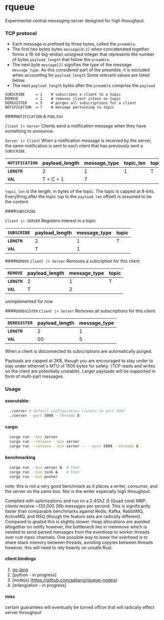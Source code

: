 # rqueue
Experimental central messaging server designed for high throughput.

### TCP protocol
- Each message is prefixed by three bytes, called the `preamble`.
- The first two bytes bytes `message[0:2]` when concatenated together forms a 16-bit big-endian unsigned integer that represents the number of bytes `payload_length` that follow the `preamble`.
- The next byte `message[2]` signifies the type of the message `message_type`. As this considered part of the preamble, it is excluded when accounting for `payload_length` Some relevant values are listed below.
- The next `payload_length` bytes after the `preamble` comprise the `payload`

```
SUBSCRIBE     = 1    # subscribes a client to a topic
REMOVE        = 2    # removes client intent on topic
DEREGISTER    = 5    # purges all subscriptions for a client
NOTIFICATION  = 7    # message pertaining to topic
```

####`NOTIFICATION` & `PUBLISH`

`Client |> Server`
Clients send a notification message when they have something to announce.

`Server |> Client`
When a notification message is received by the server, the same notification is sent to each client that has previously sent a `SUBSCRIBE`.


|`NOTIFICATION`| payload_length | message_type| topic_len | topic | content
|---           |---          |---          | ---       | ---   | --- 
**`LENGTH`**   |  2          | 1           | 1         |  T    |  C
**`VAL`**      | T + C + 1   | 7           |           |       |

`topic_len` is the length, in bytes of the topic. The topic is capped at 8-bits. Everything after the topic (up to the `payload_len` offset) is assumed to be the content.


####`SUBSCRIBE`

`Client |> SERVER`
Registers interest in a topic

|`SUBSCRIBE`   | payload_length | message_type| topic
|---           |---          |---          | ---
**`LENGTH`**   |  2          | 1           | T
**`VAL`**      | T           | 1           |

####`REMOVE`
`Client |> Server`
Removes a subcription for this client

|`REMOVE`      | payload_length | message_type  | topic
|---           |---             |---            | ---
**`LENGTH`**   |  2             | 1             |  T
**`VAL`**      | T              | 2             |
unimplemented for now

####`DEREGISTER`
`Client |> Server`
Removes all subscriptions for this client.

|`DEREGISTER`| payload_length | message_type
|---         |---             |---
**`LENGTH`** |  2             | 1
**`VAL`**    |  00            | 5

When a client is disconnected its subscriptions are automatically purged.

Payloads are capped at 2KB, though you are encouraged to stay under to stay under ethernet's MTU of 1500 bytes for safety. (TCP reads and writes on the client are potentially unstable). Larger payloads will be supported in form of multi-part messages.


### Usage
#### executable:
```.sh
  ./server # default configuration listens on port 6567
  ./server --port 5000 --threads 8
```

#### cargo:
```.sh
  cargo run --bin server
  cargo run --release --bin server
  cargo run --release --bin server -- --port 5000 --threads 8
```



#### benchmarking
```.sh
  cargo run --bin server &  # then
  cargo run --bin sink &    # then
  cargo run --bin pusher
```
note: this is not a very good benchmark as it places a writer, consumer, and the server on the same box. Nor is the writer especially high throughput.

Compiled with optimizations and run on a 2.4GhZ i5 (Quad core) MBP, clients receive ~130,000 2Kb messages per second. This is significantly faster than comparable benchmarks against Redis, Kafka, RabbitMQ, ActiveMQ, and NSQ (though the feature sets are radically different). Compared to gnatsd this is slightly slower. Heap allocations are avoided altogether on notify however, the bottleneck lies in memmove which is needed to send parsed messages from the eventloop to worker threads over rust mpsc channels. One possible way to lower the overhead is to share stack memory between threads, avoiding copyies between threads however, this will need to rely heavily on unsafe Rust.

#### client bindings
1. [go-lang](https://github.com/aaliang/rqueue-go)
2. [python - in progress]
3. [nodejs] (https://github.com/aaliang/rqueue-nodejs)
4. [erlang/elixir - in progress]


#### misc
certain guarantees will eventually be turned off/on that will radically effect server throughput
